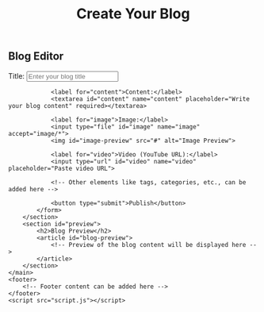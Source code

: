 <!DOCTYPE html>
<html lang="en">
<head>
    <meta charset="UTF-8">
    <meta name="viewport" content="width=device-width, initial-scale=1.0">
    <title>Blog Creation</title>
    <link rel="stylesheet" href="styles.css">
</head>
<body>
    <header>
        <h1>Create Your Blog</h1>
    </header>
    <nav>
        <!-- Navigation links can be added here -->
    </nav>
    <main>
        <section id="blog-editor">
            <h2>Blog Editor</h2>
            <form action="/create-blog" method="POST">
                <label for="title">Title:</label>
                <input type="text" id="title" name="title" placeholder="Enter your blog title" required>

                <label for="content">Content:</label>
                <textarea id="content" name="content" placeholder="Write your blog content" required></textarea>

                <label for="image">Image:</label>
                <input type="file" id="image" name="image" accept="image/*">
                <img id="image-preview" src="#" alt="Image Preview">

                <label for="video">Video (YouTube URL):</label>
                <input type="url" id="video" name="video" placeholder="Paste video URL">

                <!-- Other elements like tags, categories, etc., can be added here -->

                <button type="submit">Publish</button>
            </form>
        </section>
        <section id="preview">
            <h2>Blog Preview</h2>
            <article id="blog-preview">
                <!-- Preview of the blog content will be displayed here -->
            </article>
        </section>
    </main>
    <footer>
        <!-- Footer content can be added here -->
    </footer>
    <script src="script.js"></script>
</body>
</html>
